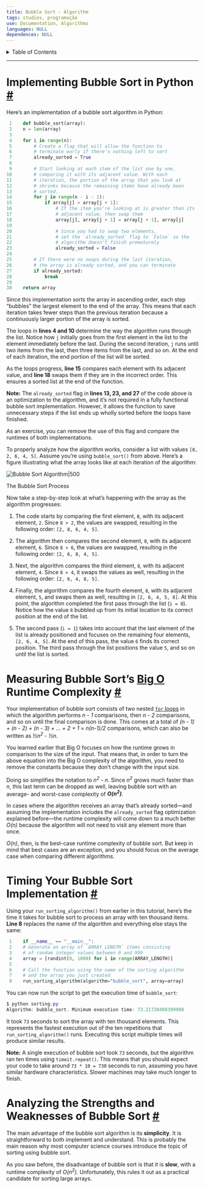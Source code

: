 ```yaml
---
title: Bubble Sort - Algorithm
tags: studies, programação
use: Documentation, Algorithms
languages: NULL
dependences: NULL
---
```


<details> <summary>Table of Contents</summary>

- [Implementing Bubble Sort in Python #](#implementing-bubble-sort-in-python-)
- [Measuring Bubble Sort’s Big O Runtime Complexity #](#measuring-bubble-sorts-big-o-runtime-complexity-)
- [Timing Your Bubble Sort Implementation #](#timing-your-bubble-sort-implementation-)
- [Analyzing the Strengths and Weaknesses of Bubble Sort #](#analyzing-the-strengths-and-weaknesses-of-bubble-sort-)

</details>

---

# Implementing Bubble Sort in Python [#](https://realpython.com/sorting-algorithms-python//#implementing-bubble-sort-in-python "Permanent link")

Here’s an implementation of a bubble sort algorithm in Python:

```python
 1    def bubble_sort(array):
 2    n = len(array)
 3
 4    for i in range(n):
 5        # Create a flag that will allow the function to
 6        # terminate early if there's nothing left to sort
 7        already_sorted = True
 8
 9        # Start looking at each item of the list one by one,
10        # comparing it with its adjacent value. With each
11        # iteration, the portion of the array that you look at
12        # shrinks because the remaining items have already been
13        # sorted.
14        for j in range(n - i - 1):
15            if array[j] > array[j + 1]:
16                # If the item you're looking at is greater than its
17                # adjacent value, then swap them
18                array[j], array[j + 1] = array[j + 1], array[j]
19
20                # Since you had to swap two elements,
21                # set the `already_sorted` flag to `False` so the
22                # algorithm doesn't finish prematurely
23                already_sorted = False
24
25        # If there were no swaps during the last iteration,
26        # the array is already sorted, and you can terminate
27        if already_sorted:
28            break
29
30    return array
```

Since this implementation sorts the array in ascending order, each step “bubbles” the largest element to the end of the array. This means that each iteration takes fewer steps than the previous iteration because a continuously larger portion of the array is sorted.

The loops in **lines 4 and 10** determine the way the algorithm runs through the list. Notice how `j` initially goes from the first element in the list to the element immediately before the last. During the second iteration, `j` runs until two items from the last, then three items from the last, and so on. At the end of each iteration, the end portion of the list will be sorted.

As the loops progress, **line 15** compares each element with its adjacent value, and **line 18** swaps them if they are in the incorrect order. This ensures a sorted list at the end of the function.

**Note:** The `already_sorted` flag in **lines 13, 23, and 27** of the code above is an optimization to the algorithm, and it’s not required in a fully functional bubble sort implementation. However, it allows the function to save unnecessary steps if the list ends up wholly sorted before the loops have finished.

As an exercise, you can remove the use of this flag and compare the runtimes of both implementations.

To properly analyze how the algorithm works, consider a list with values `[8, 2, 6, 4, 5]`. Assume you’re using `bubble_sort()` from above. Here’s a figure illustrating what the array looks like at each iteration of the algorithm:

![Bubble Sort Algorithm|500](https://files.realpython.com/media/python-sorting-algorithms-bubble-sort.216ab9a52018.png)

The Bubble Sort Process

Now take a step-by-step look at what’s happening with the array as the algorithm progresses:

1.  The code starts by comparing the first element, `8`, with its adjacent element, `2`. Since `8 > 2`, the values are swapped, resulting in the following order: `[2, 8, 6, 4, 5]`.

2.  The algorithm then compares the second element, `8`, with its adjacent element, `6`. Since `8 > 6`, the values are swapped, resulting in the following order: `[2, 6, 8, 4, 5]`.
   
3.  Next, the algorithm compares the third element, `8`, with its adjacent element, `4`. Since `8 > 4`, it swaps the values as well, resulting in the following order: `[2, 6, 4, 8, 5]`.
   
4.  Finally, the algorithm compares the fourth element, `8`, with its adjacent element, `5`, and swaps them as well, resulting in `[2, 6, 4, 5, 8]`. At this point, the algorithm completed the first pass through the list (`i = 0`). Notice how the value `8` bubbled up from its initial location to its correct position at the end of the list.
   
5.  The second pass (`i = 1`) takes into account that the last element of the list is already positioned and focuses on the remaining four elements, `[2, 6, 4, 5]`. At the end of this pass, the value `6` finds its correct position. The third pass through the list positions the value `5`, and so on until the list is sorted.

# Measuring Bubble Sort’s [Big O](./big_o_notation.md) Runtime Complexity [#](https://realpython.com/sorting-algorithms-python//#measuring-bubble-sorts-big-o-runtime-complexity "Permanent link")

Your implementation of bubble sort consists of two nested [`for` loops](https://realpython.com/python-for-loop/) in which the algorithm performs _n - 1_ comparisons, then _n - 2_ comparisons, and so on until the final comparison is done. This comes at a total of _(n - 1) + (n - 2) + (n - 3) + … + 2 + 1 = n(n-1)/2_ comparisons, which can also be written as _½n<sup>2</sup> - ½n_.

You learned earlier that Big O focuses on how the runtime grows in comparison to the size of the input. That means that, in order to turn the above equation into the Big O complexity of the algorithm, you need to remove the constants because they don’t change with the input size.

Doing so simplifies the notation to _n<sup>2</sup> - n_. Since _n<sup>2</sup>_ grows much faster than _n_, this last term can be dropped as well, leaving bubble sort with an average- and worst-case complexity of **_O(n<sup>2</sup>)_**.

In cases where the algorithm receives an array that’s already sorted—and assuming the implementation includes the `already_sorted` flag optimization explained before—the runtime complexity will come down to a much better _O(n)_ because the algorithm will not need to visit any element more than once.

_O(n)_, then, is the best-case runtime complexity of bubble sort. But keep in mind that best cases are an exception, and you should focus on the average case when comparing different algorithms.

# Timing Your Bubble Sort Implementation [#](https://realpython.com/sorting-algorithms-python//#timing-your-bubble-sort-implementation "Permanent link")

Using your `run_sorting_algorithm()` from earlier in this tutorial, here’s the time it takes for bubble sort to process an array with ten thousand items. **Line 8** replaces the name of the algorithm and everything else stays the same:

```python
 1    if __name__ == "__main__":
 2    # Generate an array of `ARRAY_LENGTH` items consisting
 3    # of random integer values between 0 and 999
 4    array = [randint(0, 1000) for i in range(ARRAY_LENGTH)]
 5
 6    # Call the function using the name of the sorting algorithm
 7    # and the array you just created
 8    run_sorting_algorithm(algorithm="bubble_sort", array=array)

```

You can now run the script to get the execution time of `bubble_sort`:

```powershell
$ python sorting.py
Algorithm: bubble_sort. Minimum execution time: 73.21720498399998
```

It took `73` seconds to sort the array with ten thousand elements. This represents the fastest execution out of the ten repetitions that `run_sorting_algorithm()` runs. Executing this script multiple times will produce similar results.

**Note:** A single execution of bubble sort took `73` seconds, but the algorithm ran ten times using `timeit.repeat()`. This means that you should expect your code to take around `73 * 10 = 730` seconds to run, assuming you have similar hardware characteristics. Slower machines may take much longer to finish.

# Analyzing the Strengths and Weaknesses of Bubble Sort [#](https://realpython.com/sorting-algorithms-python//#analyzing-the-strengths-and-weaknesses-of-bubble-sort "Permanent link")

The main advantage of the bubble sort algorithm is its **simplicity**. It is straightforward to both implement and understand. This is probably the main reason why most computer science courses introduce the topic of sorting using bubble sort.

As you saw before, the disadvantage of bubble sort is that it is **slow**, with a runtime complexity of _O(n<sup>2</sup>)_. Unfortunately, this rules it out as a practical candidate for sorting large arrays.
